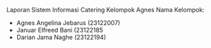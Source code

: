 Laporan Sistem Informasi Catering Kelompok Agnes
Nama Kelompok:
  - Agnes Angelina Jebarus (23122007)
  - Januar Elfreed Bani (23122185
  - Darian Jama Naghe (23122194)
